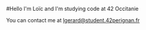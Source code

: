 #Hello I'm Loïc and I'm studying code at 42 Occitanie

You can contact me at lgerard@student.42perignan.fr
